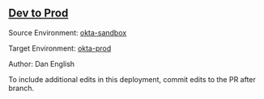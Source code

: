 ## [Dev to Prod](https://app.salto.io/orgs/cb4005fc-b9d2-4031-ad29-df1f92256f6a/envs/e62deec5-9a18-4ac6-b054-d2276d2c5020/deployments/5a4437e0-a6ff-415d-9d26-3d361c944ddf)

Source Environment: [okta-sandbox](https://app.salto.io/orgs/cb4005fc-b9d2-4031-ad29-df1f92256f6a/envs/c46c53db-2a70-4764-8d1f-f913c9250b4b)

Target Environment: [okta-prod](https://app.salto.io/orgs/cb4005fc-b9d2-4031-ad29-df1f92256f6a/envs/e62deec5-9a18-4ac6-b054-d2276d2c5020) 

Author: Dan English

To include additional edits in this deployment, commit edits to the PR after branch.